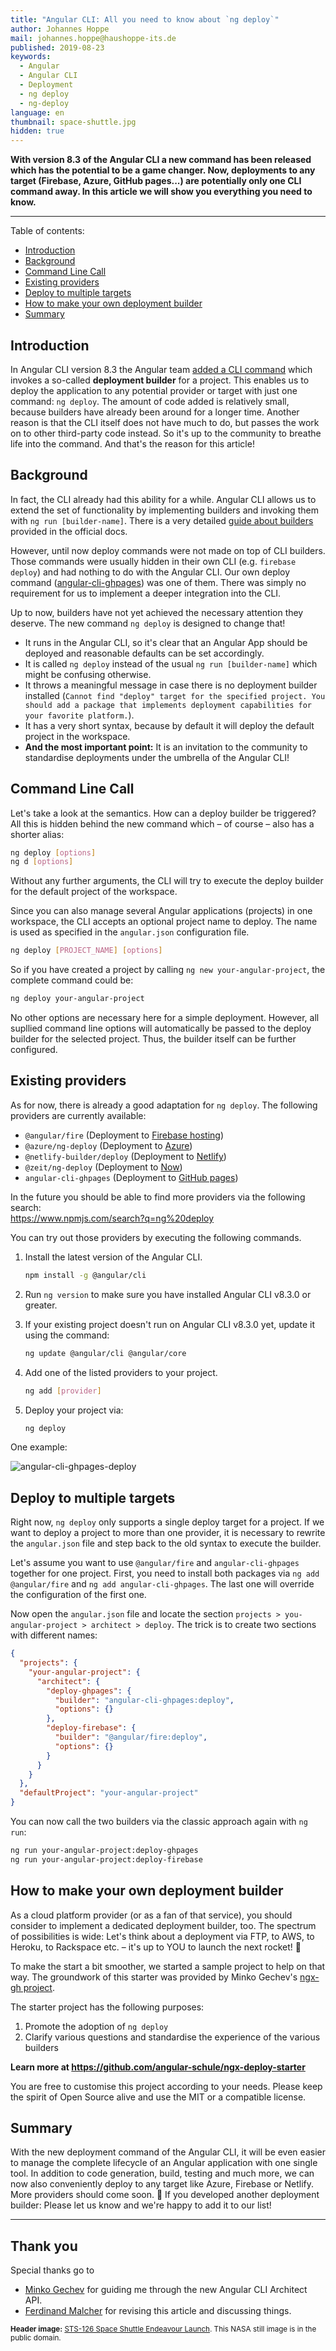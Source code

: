 ```yaml
---
title: "Angular CLI: All you need to know about `ng deploy`"
author: Johannes Hoppe
mail: johannes.hoppe@haushoppe-its.de
published: 2019-08-23
keywords:
  - Angular
  - Angular CLI
  - Deployment
  - ng deploy
  - ng-deploy
language: en
thumbnail: space-shuttle.jpg
hidden: true
---
```


**With version 8.3 of the Angular CLI a new command has been released which has the potential to be a game changer. Now, deployments to any target (Firebase, Azure, GitHub pages...) are potentially only one CLI command away. In this article we will show you everything you need to know.** 

<hr>

Table of contents:

- [Introduction](/blog/2019-08-ng-deploy#introduction)
- [Background](/blog/2019-08-ng-deploy#background)
- [Command Line Call](/blog/2019-08-ng-deploy#command-line-call)
- [Existing providers](/blog/2019-08-ng-deploy#existing-providers)
- [Deploy to multiple targets](/blog/2019-08-ng-deploy#deploy-to-multiple-targets)
- [How to make your own deployment builder](/blog/2019-08-ng-deploy#how-to-make-your-own-deployment-builder)
- [Summary](/blog/2019-08-ng-deploy#summary)



## Introduction

In Angular CLI version 8.3 the Angular team [added a CLI command](https://github.com/angular/angular-cli/pull/15105) which invokes a so-called __deployment builder__ for a project.
This enables us to deploy the application to any potential provider or target with just one command: `ng deploy`.
The amount of code added is relatively small, because builders have already been around for a longer time.
Another reason is that the CLI itself does not have much to do, but passes the work on to other third-party code instead.
So it's up to the community to breathe life into the command.
And that's the reason for this article!


## Background

In fact, the CLI already had this ability for a while.
Angular CLI allows us to extend the set of functionality by implementing builders and invoking them with `ng run [builder-name]`.
There is a very detailed [guide about builders](https://angular.io/guide/cli-builder) provided in the official docs.


However, until now deploy commands were not made on top of CLI builders.
Those commands were usually hidden in their own CLI (e.g. `firebase deploy`) and had nothing to do with the Angular CLI.
Our own deploy command ([angular-cli-ghpages](https://github.com/angular-schule/angular-cli-ghpages/)) was one of them.
There was simply no requirement for us to implement a deeper integration into the CLI.

Up to now, builders have not yet achieved the necessary attention they deserve.
The new command `ng deploy` is designed to change that!
* It runs in the Angular CLI, so it's clear that an Angular App should be deployed and reasonable defaults can be set accordingly.
* It is called `ng deploy` instead of the usual `ng run [builder-name]` which might be confusing otherwise.
* It throws a meaningful message in case there is no deployment builder installed (`Cannot find "deploy" target for the specified project. You should add a package that implements deployment capabilities for your favorite platform.`).
* It has a very short syntax, because by default it will deploy the default project in the workspace.
* **And the most important point:**
  It is an invitation to the community to standardise deployments under the umbrella of the Angular CLI!


## Command Line Call

Let's take a look at the semantics. How can a deploy builder be triggered?
All this is hidden behind the new command which – of course – also has a shorter alias:

```bash
ng deploy [options]
ng d [options]
```

Without any further arguments, the CLI will try to execute the deploy builder for the default project of the workspace.

Since you can also manage several Angular applications (projects) in one workspace, the CLI accepts an optional project name to deploy.
The name is used as specified in the `angular.json` configuration file.

```bash
ng deploy [PROJECT_NAME] [options]
```

So if you have created a project by calling `ng new your-angular-project`, the complete command could be:

```bash
ng deploy your-angular-project 
```

No other options are necessary here for a simple deployment.
However, all supllied command line options will automatically be passed to the deploy builder for the selected project.
Thus, the builder itself can be further configured.


## Existing providers

As for now, there is already a good adaptation for `ng deploy`.
The following providers are currently available:

* `@angular/fire` (Deployment to [Firebase hosting](https://firebase.google.com/docs/hosting))
* `@azure/ng-deploy` (Deployment to [Azure](https://azure.microsoft.com/en-us/))
* `@netlify-builder/deploy` (Deployment to [Netlify](https://www.netlify.com/))
* `@zeit/ng-deploy` (Deployment to [Now](https://zeit.co/now))
* `angular-cli-ghpages` (Deployment to [GitHub pages](https://pages.github.com/))

In the future you should be able to find more providers via the following search:  
https://www.npmjs.com/search?q=ng%20deploy

You can try out those providers by executing the following commands.

1. Install the latest version of the Angular CLI.

   ```sh
   npm install -g @angular/cli
   ```

2. Run `ng version` to make sure you have installed Angular CLI v8.3.0 or greater.

3. If your existing project doesn't run on Angular CLI v8.3.0 yet, update it using the command:

   ```sh
   ng update @angular/cli @angular/core
   ```

4. Add one of the listed providers to your project.

   ```sh
   ng add [provider]
   ```

5. Deploy your project via:

   ```sh
   ng deploy
   ```

One example:

![angular-cli-ghpages-deploy](angular-cli-ghpages-deploy.gif)


## Deploy to multiple targets

Right now, `ng deploy` only supports a single deploy target for a project.
If we want to deploy a project to more than one provider, it is necessary to rewrite the `angular.json` file and step back to the old syntax to execute the builder.

Let's assume you want to use `@angular/fire` and `angular-cli-ghpages` together for one project.
First, you need to install both packages via `ng add @angular/fire` and `ng add angular-cli-ghpages`.
The last one will override the configuration of the first one.

Now open the `angular.json` file and locate the section `projects > you-angular-project > architect > deploy`.
The trick is to create two sections with different names:

```json
{
  "projects": {
    "your-angular-project": {
      "architect": {
        "deploy-ghpages": {
          "builder": "angular-cli-ghpages:deploy",
          "options": {}
        },
        "deploy-firebase": {
          "builder": "@angular/fire:deploy",
          "options": {}
        }
      }
    }
  },
  "defaultProject": "your-angular-project"
}
```

You can now call the two builders via the classic approach again with `ng run`:

```bash
ng run your-angular-project:deploy-ghpages
ng run your-angular-project:deploy-firebase
```


## How to make your own deployment builder

As a cloud platform provider (or as a fan of that service), you should consider to implement a dedicated deployment builder, too.
The spectrum of possibilities is wide: Let's think about a deployment via FTP, to AWS, to Heroku, to Rackspace etc. – it's up to YOU to launch the next rocket! 🚀

To make the start a bit smoother, we started a sample project to help on that way.
The groundwork of this starter was provided by Minko Gechev's [ngx-gh project](https://github.com/mgechev/ngx-gh).

The starter project has the following purposes:

1. Promote the adoption of `ng deploy`
2. Clarify various questions and standardise the experience of the various builders

**Learn more at
https://github.com/angular-schule/ngx-deploy-starter**

You are free to customise this project according to your needs.
Please keep the spirit of Open Source alive and use the MIT or a compatible license.


## Summary

With the new deployment command of the Angular CLI, it will be even easier to manage the complete lifecycle of an Angular application with one single tool.
In addition to code generation, build, testing and much more, we can now also conveniently deploy to any target like Azure, Firebase or Netlify.
More providers should come soon. 🚀 If you developed another deployment builder: Please let us know and we're happy to add it to our list!

<hr>

## Thank you

Special thanks go to

- [Minko Gechev](https://twitter.com/mgechev) for guiding me through the new Angular CLI Architect API.
- [Ferdinand Malcher](https://twitter.com/fmalcher01) for revising this article and discussing things.

<small>**Header image:** [STS-126 Space Shuttle Endeavour Launch](https://publicdomainclip-art.blogspot.com/2008/11/sts-126-space-shuttle-endeavour-launch.html). This NASA still image is in the public domain.</small>